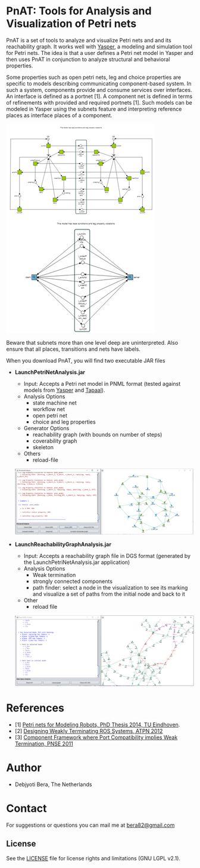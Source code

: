 # PnAT: Tools for Analysis and Visualization of Petri nets

PnAT is a set of tools to analyze and visualize Petri nets and and its reachability graph. It works well with [Yasper](http://www.yasper.org/), a modeling and simulation tool for Petri nets. The idea is that a user defines a Petri net model in Yasper and then uses PnAT in conjunction to analyze structural and behavioral properties. 

Some properties such as open petri nets, leg and choice properties are specific to models describing communicating component-based system. In such a system, components provide and consume services over interfaces. An interface is defined as a portnet [1]. A component net is defined in terms of refinements with provided and required portnets [1]. Such models can be modeled in Yasper using the subnets feature and interpreting reference places as interface places of a component. 

![GitHub Logo](/Images/yasper.png)

Beware that subnets more than one level deep are uninterpreted. Also ensure that all places, transitions and nets have labels. 

When you download PnAT, you will find two executable JAR files

  * **LaunchPetriNetAnalysis.jar**
    * Input: Accepts a Petri net model in PNML format (tested against models from [Yasper](http://www.yasper.org/) and [Tapaal](https://www.tapaal.net/)).
    * Analysis Options
      * state machine net
      * workflow net
      * open petri net
      * choice and leg properties
    * Generator Options
      * reachability graph (with bounds on number of steps)
      * coverability graph
      * skeleton 
    * Others
      * reload-file
    
    ![GitHub Logo](/Images/PnATStructural.png)
      
  * **LaunchReachabilityGraphAnalysis.jar**
    * Input: Accepts a reachability graph file in DGS format (generated by the LaunchPetriNetAnalysis.jar application)
    * Analysis Options
      * Weak termination
      * strongly connected components
      * path finder: select a node in the visualization to see its marking and visualize a set of paths from the initial node and back to it
    * Other
      * reload file

    ![GitHub Logo](/Images/PnATBehavioral.png)
    
# References
 * [1] [Petri nets for Modeling Robots, PhD Thesis 2014, TU Eindhoven](https://research.tue.nl/en/publications/petri-nets-for-modeling-robots).
 * [2] [Designing Weakly Terminating ROS Systems, ATPN 2012](https://link.springer.com/chapter/10.1007/978-3-642-31131-4_18)
 * [3] [Component Framework where Port Compatibility implies Weak Termination, PNSE 2011](http://ceur-ws.org/Vol-723/paper11.pdf)

# Author
 * Debjyoti Bera, The Netherlands
 
# Contact
  For suggestions or questions you can mail me at bera82@gmail.com

## License

See the [LICENSE](LICENSE) file for license rights and limitations (GNU LGPL v2.1).
